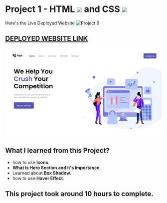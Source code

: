 
# Project 1 - HTML ![](./readmeImages/html-5.png) and CSS ![](./readmeImages/css-3.png)


Here's the Live Deployed Website ![Project 9](https://img.shields.io/badge/Project-9-brightgreen)

## [DEPLOYED WEBSITE LINK](https://bityl.co/H2Fg)

![Screenshot](https://raw.githubusercontent.com/ShivamSinghCodes/Pure_HTML_CSS_Projects/main/Project%2001%20HTML_CSS/assets/Screenshot%20(96).png)

## What I learned from this Project?

- how to use **Icons**.
-  **What is Hero Section and it's Importance**.
- Learned about **Box Shadow**.
- how to use **Hover Effect**.

## This project took around **10 hours** to complete.
